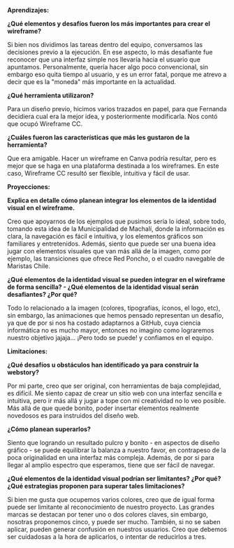 **Aprendizajes:**

**¿Qué elementos y desafíos fueron los más importantes para crear el wireframe?**  
   
Si bien nos dividimos las tareas dentro del equipo, conversamos las decisiones previo a la ejecución. En ese aspecto, lo más desafiante fue reconocer que una interfaz simple nos llevaría hacia el usuario que apuntamos. Personalmente, quería hacer algo poco convencional, sin embargo eso quita tiempo al usuario, y es un error fatal, porque me atrevo a decir que es la "moneda" más importante en la actualidad. 

**¿Qué herramienta utilizaron?** 

Para un diseño previo, hicimos varios trazados en papel, para que Fernanda decidiera cual era la mejor idea, y posteriormente modificarla. Nos contó que ocupó Wireframe CC. 

**¿Cuáles fueron las características que más les gustaron de la herramienta?**

Que era amigable. Hacer un wireframe en Canva podría resultar, pero es mejor que se haga en una plataforma destinada a los wireframes. En este caso, Wireframe CC resultó ser flexible, intuitiva y fácil de usar. 

**Proyecciones:** 

**Explica en detalle cómo planean integrar los elementos de la identidad visual en el wireframe.** 

Creo que apoyarnos de los ejemplos que pusimos sería lo ideal, sobre todo, tomando esta idea de la Municipalidad de Machalí, donde la información es clara, la navegación es fácil e intuitiva, y los elementos gráficos son familiares y entretenidos. Además, siento que puede ser una buena idea jugar con elementos visuales que van más allá de la imagen, como por ejemplo, las transiciones que ofrece Red Poncho, o el cuadro navegable de Maristas Chile.

**¿Qué elementos de la identidad visual se pueden integrar en el wireframe de forma sencilla? - ¿Qué elementos de la identidad visual serán desafiantes? ¿Por qué?**

Todo lo relacionado a la imagen (colores, tipografías, íconos, el logo, etc), sin embargo, las animaciones que hemos pensado representan un desafío, ya que de por si nos ha costado adaptarnos a GitHub, cuya ciencia informática no es mucho mayor, entonces no imagino como lograremos nuestro objetivo jajaja... ¡Pero todo se puede! y confiamos en el equipo.


**Limitaciones:** 

**¿Qué desafíos u obstáculos han identificado ya para construir la webstory?**

Por mi parte, creo que ser original, con herramientas de baja complejidad, es difícil. Me siento capaz de crear un sitio web con una interfaz sencilla e intuitiva, pero ir más allá y jugar a tope con mi creatividad no lo veo posible. Más allá de que quede bonito, poder insertar elementos realmente novedosos es para instruidos del diseño web.

**¿Cómo planean superarlos?**

Siento que logrando un resultado pulcro y bonito - en aspectos de diseño gráfico - se puede equilibrar la balanza a nuestro favor, en contrapeso de la poca originalidad en una interfaz más compleja. Además, de por si para llegar al amplio espectro que esperamos, tiene que ser fácil de navegar.

 **¿Qué elementos de la identidad visual podrían ser limitantes? ¿Por qué? ¿Qué estrategias proponen para superar tales limitaciones?**

Si bien me gusta que ocupemos varios colores, creo que de igual forma puede ser limitante al reconocimiento de nuestro proyecto. Las grandes marcas se destacan por tener uno o dos colores claves, sin embargo, nosotras proponemos cinco, y puede ser mucho. También, si no se saben aplicar, pueden generar confusión en nuestros usuarios. Creo que debemos ser cuidadosas a la hora de aplicarlos, o intentar de reducirlos a tres.
